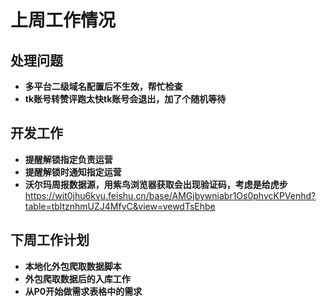 # 上周工作情况
## **处理问题**
- **多平台二级域名配置后不生效，帮忙检查**
- **tk账号转赞评跑太快tk账号会退出，加了个随机等待**

## **开发工作**
- **提醒解锁指定负责运营**
- **提醒解锁时通知指定运营**
- **沃尔玛周报数据源，用紫鸟浏览器获取会出现验证码，考虑是给虎步**
https://wit0jhu6kvu.feishu.cn/base/AMGjbywniabr1Os0phvcKPVenhd?table=tbltznhmUZJ4MfyC&view=vewdTsEhbe


## **下周工作计划**
- **本地化外包爬取数据脚本**
- **外包爬取数据后的入库工作**
- **从P0开始做需求表格中的需求**
